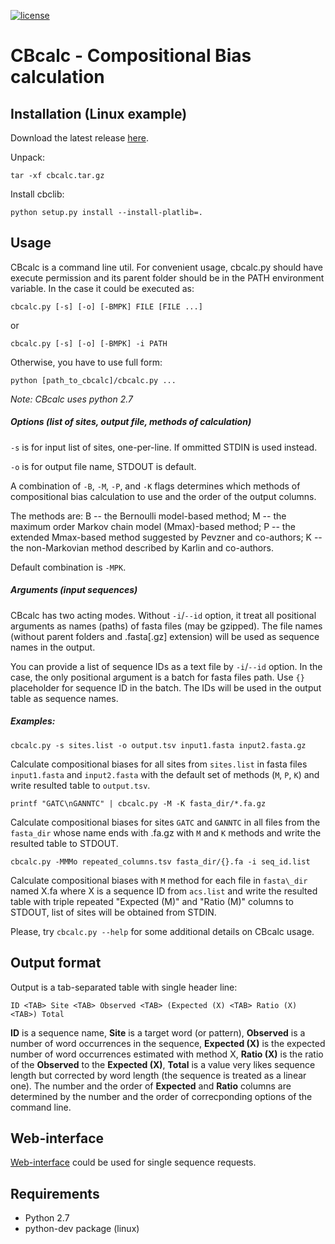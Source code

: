 [![license](https://img.shields.io/github/license/mashape/apistatus.svg)]()

# CBcalc - Compositional Bias calculation

## Installation (Linux example)

Download the latest release [here](https://github.com/isrusin/CBcalc/releases).

Unpack:
```
tar -xf cbcalc.tar.gz
```

Install cbclib:
```
python setup.py install --install-platlib=.
```

## Usage
CBcalc is a command line util. For convenient usage, cbcalc.py should have execute permission and its parent folder should be in the PATH environment variable. In the case it could be executed as:

```
cbcalc.py [-s] [-o] [-BMPK] FILE [FILE ...]
```
or
```
cbcalc.py [-s] [-o] [-BMPK] -i PATH
```

Otherwise, you have to use full form:

```
python [path_to_cbcalc]/cbcalc.py ...
```

*Note: CBcalc uses python 2.7*
##### Options (list of sites, output file, methods of calculation)
`-s` is for input list of sites, one-per-line. If ommitted STDIN is used instead.

`-o` is for output file name, STDOUT is default.

A combination of `-B`, `-M`, `-P`, and `-K` flags determines which methods of compositional bias calculation to use and the order of the output columns.

The methods are:
B -- the Bernoulli model-based method;
M -- the maximum order Markov chain model (Mmax)-based method;
P -- the extended Mmax-based method suggested by Pevzner and co-authors;
K -- the non-Markovian method described by Karlin and co-authors.

Default combination is `-MPK`.

##### Arguments (input sequences)
CBcalc has two acting modes. Without `-i`/`--id` option, it treat all positional arguments as names (paths) of fasta files (may be gzipped). The file names (without parent folders and .fasta[.gz] extension) will be used as sequence names in the output.

You can provide a list of sequence IDs as a text file by `-i`/`--id` option. In the case, the only positional argument is a batch for fasta files path. Use `{}` placeholder for sequence ID in the batch. The IDs will be used in the output table as sequence names.

##### Examples:
```
cbcalc.py -s sites.list -o output.tsv input1.fasta input2.fasta.gz
```
Calculate compositional biases for all sites from `sites.list` in fasta files `input1.fasta` and `input2.fasta` with the default set of methods (`M`, `P`, `K`) and write resulted table to `output.tsv`.

```
printf "GATC\nGANNTC" | cbcalc.py -M -K fasta_dir/*.fa.gz
```
Calculate compositional biases for sites `GATC` and `GANNTC` in all files from the `fasta_dir` whose name ends with .fa.gz with `M` and `K` methods and write the resulted table to STDOUT.

```
cbcalc.py -MMMo repeated_columns.tsv fasta_dir/{}.fa -i seq_id.list
```
Calculate compositional biases with `M` method for each file in `fasta\_dir` named X.fa where X is a sequence ID from `acs.list` and write the resulted table with triple repeated "Expected (M)" and "Ratio (M)" columns to STDOUT, list of sites will be obtained from STDIN.

Please, try `cbcalc.py --help` for some additional details on CBcalc usage.

## Output format
Output is a tab-separated table with single header line:
```
ID <TAB> Site <TAB> Observed <TAB> (Expected (X) <TAB> Ratio (X) <TAB>) Total
```

__ID__ is a sequence name, __Site__ is a target word (or pattern), __Observed__ is a number of word occurrences in the sequence, __Expected (X)__ is the expected number of word occurrences estimated with method X, __Ratio (X)__ is the ratio of the __Observed__ to the __Expected (X)__, __Total__ is a value very likes sequence length but corrected by word length (the sequence is treated as a linear one). The number and the order of __Expected__ and __Ratio__ columns are determined by the number and the order of correcponding options of the command line.

## Web-interface
[Web-interface](http://mouse.belozersky.msu.ru/tools/cbcalc) could be used for single sequence requests.

## Requirements
* Python 2.7
* python-dev package (linux)

